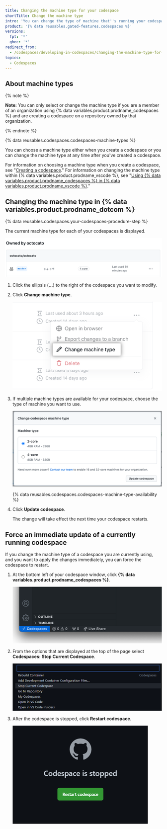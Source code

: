 ```yaml
---
title: Changing the machine type for your codespace
shortTitle: Change the machine type
intro: 'You can change the type of machine that''s running your codespace, so that you''re using resources appropriate for work you''re doing.'
product: '{% data reusables.gated-features.codespaces %}'
versions:
  fpt: '*'
  ghec: '*'
redirect_from:
  - /codespaces/developing-in-codespaces/changing-the-machine-type-for-your-codespace
topics:
  - Codespaces
---
```


## About machine types

{% note %}

**Note:** You can only select or change the machine type if you are a member of an organization using {% data variables.product.prodname_codespaces %} and are creating a codespace on a repository owned by that organization.

{% endnote %}

{% data reusables.codespaces.codespaces-machine-types %}

You can choose a machine type either when you create a codespace or you can change the machine type at any time after you've created a codespace.

For information on choosing a machine type when you create a codespace, see "[Creating a codespace](/codespaces/developing-in-codespaces/creating-a-codespace#creating-a-codespace)." For information on changing the machine type within {% data variables.product.prodname_vscode %}, see "[Using {% data variables.product.prodname_codespaces %} in {% data variables.product.prodname_vscode %}](/codespaces/developing-in-codespaces/using-codespaces-in-visual-studio-code#changing-the-machine-type-in-visual-studio-code)."

## Changing the machine type in {% data variables.product.prodname_dotcom %}

{% data reusables.codespaces.your-codespaces-procedure-step %}

   The current machine type for each of your codespaces is displayed.

   !['Your codespaces' list](/assets/images/help/codespaces/your-codespaces-list.png)

1. Click the ellipsis (**...**) to the right of the codespace you want to modify.
1. Click **Change machine type**.

   !['Change machine type' menu option](/assets/images/help/codespaces/change-machine-type-menu-option.png)

1. If multiple machine types are available for your codespace, choose the type of machine you want to use.

   ![Dialog box showing available machine types to choose](/assets/images/help/codespaces/change-machine-type-choice.png)

   {% data reusables.codespaces.codespaces-machine-type-availability %}

2. Click **Update codespace**.

   The change will take effect the next time your codespace restarts.

## Force an immediate update of a currently running codespace

If you change the machine type of a codespace you are currently using, and you want to apply the changes immediately, you can force the codespace to restart.

1. At the bottom left of your codespace window, click **{% data variables.product.prodname_codespaces %}**.

   ![Click '{% data variables.product.prodname_codespaces %}'](/assets/images/help/codespaces/codespaces-button.png)

1. From the options that are displayed at the top of the page select **Codespaces: Stop Current Codespace**.

   !['Suspend Current Codespace' option](/assets/images/help/codespaces/suspend-current-codespace.png)

1. After the codespace is stopped, click **Restart codespace**.

   ![Click 'Resume'](/assets/images/help/codespaces/resume-codespace.png)
